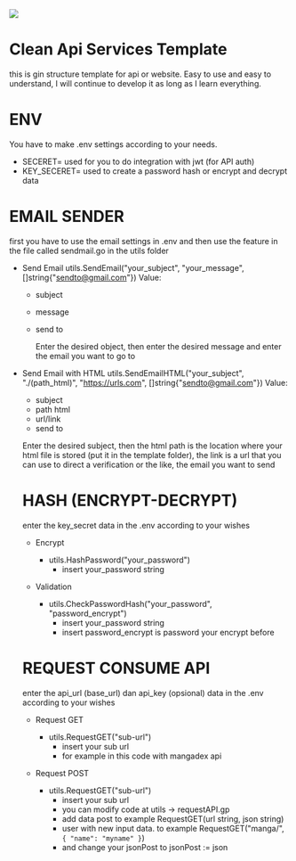 <img src="https://github-production-user-asset-6210df.s3.amazonaws.com/55729354/257034907-22a20df7-2173-4d1b-9e0a-5d2e43b1b003.png">

# Clean Api Services Template
this is gin structure template for api or website. Easy to use and easy to understand, I will continue to develop it as long as I learn everything.

# ENV
You have to make .env settings according to your needs.
- SECERET= used for you to do integration with jwt (for API auth)
- KEY_SECERET= used to create a password hash or encrypt and decrypt data

# EMAIL SENDER
first you have to use the email settings in .env and then use the feature in the file called sendmail.go in the utils folder
- Send Email
  utils.SendEmail("your_subject", "your_message", []string{"sendto@gmail.com"})
  Value:
  * subject
  * message
  * send to

    Enter the desired object, then enter the desired message and enter the email you want to go to
    
- Send Email with HTML
  utils.SendEmailHTML("your_subject", "./(path_html)", "https://urls.com", []string{"sendto@gmail.com"})
  Value:
  * subject
  * path html
  * url/link
  * send to
  
  Enter the desired subject, then the html path is the location where your html file is stored (put it in the template folder), the link is a url that you can use to direct a verification or the like, the email you want to send

  # HASH (ENCRYPT-DECRYPT)
  enter the key_secret data in the .env according to your wishes
  
  - Encrypt
    * utils.HashPassword("your_password")
      - insert your_password string
        
  - Validation 
    * utils.CheckPasswordHash("your_password", "password_encrypt")
      - insert your_password string
      - insert password_encrypt is password your encrypt before


  # REQUEST CONSUME API
  enter the api_url (base_url) dan api_key (opsional) data in the .env according to your wishes
  
  - Request GET
    * utils.RequestGET("sub-url")
      - insert your sub url 
      - for example in this code with mangadex api
        
  - Request POST 
    * utils.RequestGET("sub-url")
      - insert your sub url 
      - you can modify code at utils -> requestAPI.gp
      - add data post to example RequestGET(url string, json string)
      - user with new input data. to example RequestGET("manga/", `{ "name": "myname" }`)
      - and change your jsonPost to jsonPost := json